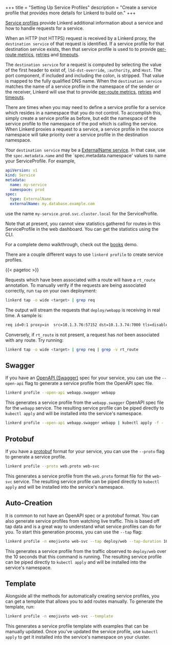 +++
title = "Setting Up Service Profiles"
description = "Create a service profile that provides more details for Linkerd to build on."
+++

[Service profiles](/2/features/service-profiles/) provide Linkerd additional
information about a service and how to handle requests for a service.

When an HTTP (not HTTPS) request is received by a Linkerd proxy,
the `destination service` of that request is identified.  If a
service profile for that destination service exists, then that
service profile is used to
to provide [per-route metrics](/2/tasks/getting-per-route-metrics/),
[retries](/2/tasks/configuring-retries/) and
[timeouts](/2/tasks/configuring-timeouts/).

The `destination service` for a request is computed by selecting
the value of the first header to exist of, `l5d-dst-override`,
`:authority`, and `Host`.  The port component, if included and
including the colon, is stripped.  That value is mapped to the fully
qualified DNS name.  When the `destination service` matches the
name of a service profile in the namespace of the sender or the
receiver, Linkerd will use that to provide [per-route
metrics](/2/tasks/getting-per-route-metrics/),
[retries](/2/tasks/configuring-retries/) and
[timeouts](/2/tasks/configuring-timeouts/).

There are times when you may need to define a service profile for
a service which resides in a namespace that you do not control. To
accomplish this, simply create a service profile as before, but
edit the namespace of the service profile to the namespace of the
pod which is calling the service. When Linkerd proxies a request
to a service, a service profile in the source namespace will take
priority over a service profile in the destination namespace.

Your `destination service` may be a [ExternalName
service](https://kubernetes.io/docs/concepts/services-networking/service/#externalname).
In that case, use the `spec.metadata.name` and the
`spec.metadata.namespace' values to name your ServiceProfile. For
example,

```yaml
apiVersion: v1
kind: Service
metadata:
  name: my-service
  namespace: prod
spec:
  type: ExternalName
  externalName: my.database.example.com
```

use the name `my-service.prod.svc.cluster.local` for the ServiceProfile.

Note that at present, you cannot view statistics gathered for routes
in this ServiceProfile in the web dashboard. You can get the
statistics using the CLI.

For a complete demo walkthrough, check out the
[books](/2/tasks/books/#service-profiles) demo.

There are a couple different ways to use `linkerd profile` to create service
profiles.

{{< pagetoc >}}

Requests which have been associated with a route will have a `rt_route`
annotation. To manually verify if the requests are being associated correctly,
run `tap` on your own deployment:

```bash
linkerd tap -o wide <target> | grep req
```

The output will stream the requests that `deploy/webapp` is receiving in real
time. A sample is:

```bash
req id=0:1 proxy=in  src=10.1.3.76:57152 dst=10.1.3.74:7000 tls=disabled :method=POST :authority=webapp.default:7000 :path=/books/2878/edit src_res=deploy/traffic src_ns=foobar dst_res=deploy/webapp dst_ns=default rt_route=POST /books/{id}/edit
```

Conversely, if `rt_route` is not present, a request has *not* been associated
with any route. Try running:

```bash
linkerd tap -o wide <target> | grep req | grep -v rt_route
```

## Swagger

If you have an [OpenAPI (Swagger)](https://swagger.io/docs/specification/about/)
spec for your service, you can use the `--open-api` flag to generate a service
profile from the OpenAPI spec file.

```bash
linkerd profile --open-api webapp.swagger webapp
```

This generates a service profile from the `webapp.swagger` OpenAPI spec file
for the `webapp` service.  The resulting service profile can be piped directly
to `kubectl apply` and will be installed into the service's namespace.

```bash
linkerd profile --open-api webapp.swagger webapp | kubectl apply -f -
```

## Protobuf

If you have a [protobuf](https://developers.google.com/protocol-buffers/) format
for your service, you can use the `--proto` flag to generate a service profile.

```bash
linkerd profile --proto web.proto web-svc
```

This generates a service profile from the `web.proto` format file for the
`web-svc` service. The resulting service profile can be piped directly to
`kubectl apply` and will be installed into the service's namespace.

## Auto-Creation

It is common to not have an OpenAPI spec or a protobuf format. You can also
generate service profiles from watching live traffic. This is based off tap data
and is a great way to understand what service profiles can do for you. To start
this generation process, you can use the `--tap` flag:

```bash
linkerd profile -n emojivoto web-svc --tap deploy/web --tap-duration 10s
```

This generates a service profile from the traffic observed to
`deploy/web` over the 10 seconds that this command is running. The resulting service
profile can be piped directly to `kubectl apply` and will be installed into the
service's namespace.

## Template

Alongside all the methods for automatically creating service profiles, you can
get a template that allows you to add routes manually. To generate the template,
run:

```bash
linkerd profile -n emojivoto web-svc --template
```

This generates a service profile template with examples that can be manually
updated. Once you've updated the service profile, use `kubectl apply` to get it
installed into the service's namespace on your cluster.
